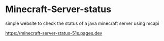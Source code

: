 # Minecraft-Server-status
simple website to check the status of a java minecraft server using mcapi

https://minecraft-server-status-51s.pages.dev